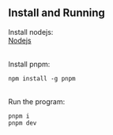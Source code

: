 ## Install and Running
Install nodejs:
\
[Nodejs](https://nodejs.org/en)

\
Install pnpm:

```
npm install -g pnpm
```
\
Run the program:
```
pnpm i
pnpm dev
```